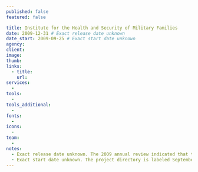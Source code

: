 ```yaml
---
published: false
featured: false

title: Institute for the Health and Security of Military Families
date: 2009-12-31 # Exact release date unknown
date_start: 2009-09-25 # Exact start date unknown
agency:
client:
image:
thumb:
links:
  - title:
    url:
services:
  -
tools:
  -
tools_additional:
  -
fonts:
  -
icons:
  -
team:
  -
notes:
  - Exact release date unknown. The 2009 annual review indicated that the site was finished.
  - Exact start date unknown. The project directory is labeled September 2009, and it contains files as old as September 25. The first design file is from October 28.
---
```

